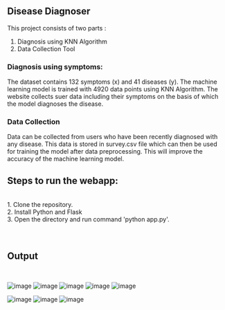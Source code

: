 
## Disease Diagnoser

This project consists of two parts :
<br>
1. Diagnosis using KNN Algorithm<br>
2. Data Collection Tool

### Diagnosis using symptoms:
The dataset contains 132 symptoms (x) and 41 diseases (y). The machine learning model is trained with 4920 data points using KNN Algorithm. The website collects suer data including their symptoms on the basis of which the model diagnoses the disease.

### Data Collection
Data can be collected from users who have been recently diagnosed with any disease. This data is stored in survey.csv file which can then be used for training the model after data preprocessing. This will improve the accuracy of the machine learning model.


## Steps to run the webapp:
<br>
1. Clone the repository.<br>
2. Install Python and Flask<br>
3. Open the directory and run command 'python app.py'.<br>

<br>
<br>

## Output
  <br>

![image](https://user-images.githubusercontent.com/79241223/169664758-a1995dfa-5813-4f03-9ea2-da7002ac309f.png)
![image](https://user-images.githubusercontent.com/79241223/169664804-96d86893-47d4-47a4-8367-3cf8c0b1ffda.png)
![image](https://user-images.githubusercontent.com/79241223/169664816-03611d17-81ff-44c7-809d-37d502b193c4.png)
![image](https://user-images.githubusercontent.com/79241223/169664832-60391346-db18-4614-883e-117994747854.png)
![image](https://user-images.githubusercontent.com/79241223/169664912-6e81c3b0-76c1-4e0f-bed5-6765fdbc354d.png)

![image](https://user-images.githubusercontent.com/79241223/169664856-cedc9823-5507-4207-b209-f2179cf70ef5.png)
![image](https://user-images.githubusercontent.com/79241223/169664874-0a60e067-85a0-4f8b-afd2-4aa0b30ccf14.png)
![image](https://user-images.githubusercontent.com/79241223/169664879-53f5a10d-b76e-470b-a708-de27cf1f1f7c.png)

